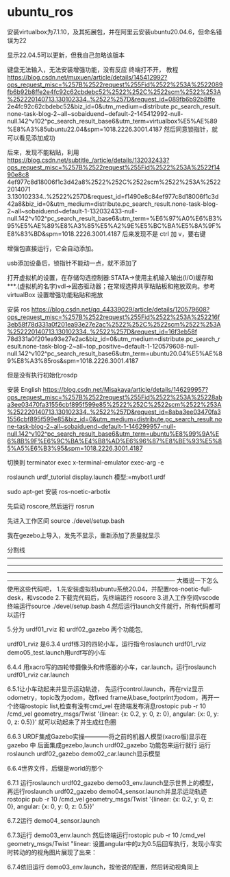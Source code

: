 # ubuntu_ros
安装virtualbox为7.1.10，及其拓展包，并在阿里云安装ubuntu20.04.6，但命名错误为22

显示22.04.5可以更新，但我自己忽略该版本

键盘无法输入，无法安装增强功能，没有反应 终端打不开， 教程 https://blog.csdn.net/muxuen/article/details/145412992?ops_request_misc=%257B%2522request%255Fid%2522%253A%2522089fb6b92b8ffe2e4fc92c62cbdebc52%2522%252C%2522scm%2522%253A%252220140713.130102334..%2522%257D&request_id=089fb6b92b8ffe 2e4fc92c62cbdebc52&biz_id=0&utm_medium=distribute.pc_search_result.none-task-blog-2~all~sobaiduend~default-2-145412992-null-null.142^v102^pc_search_result_base6&utm_term=virtualbox%E5%AE%89%E8%A3%85ubuntu22.04&spm=1018.2226.3001.4187 然后同意锁指针，就可以看见添加成功

后来，发现不能粘贴，利用 https://blog.csdn.net/subtitle_/article/details/132032433?ops_request_misc=%257B%2522request%255Fid%2522%253A%2522f1490e8c8 4ef977c8d18006f1c3d42a8%2522%252C%2522scm%2522%253A%25222014071 3.130102334..%2522%257D&request_id=f1490e8c84ef977c8d18006f1c3d 42a8&biz_id=0&utm_medium=distribute.pc_search_result.none-task-blog-2~all~sobaiduend~default-1-132032433-null-null.142^v102^pc_search_result_base6&utm_term=%E6%97%A0%E6%B3%95%E5%AE%89%E8%A3%85%E5%A2%9E%E5%BC%BA%E5%8A%9F%E8%83%BD&spm=1018.2226.3001.4187 后来发现不是 ctrl 加 v，要右键

增强包直接运行，它会自动添加。

usb添加设备后，锁指针不能动一点，就不添加了

打开虚拟机的设置，在存储勾选控制器:STATA->使用主机输入输出(I/O)缓存和***.(虚拟机的名字)vdl->固态驱动器；在常规选择共享粘贴板和拖放双向。参考virtualBox 设置增强功能粘贴和拖放

安装 ros https://blog.csdn.net/qq_44339029/article/details/120579608?ops_request_misc=%257B%2522request%255Fid%2522%253A%252216f3eb58f78d331a0f201ea93e27e2ac%2522%252C%2522scm%2522%253A%252220140713.130102334..%2522%257D&request_id=16f3eb58f 78d331a0f201ea93e27e2ac&biz_id=0&utm_medium=distribute.pc_search_result.none-task-blog-2~all~top_positive~default-1-120579608-null-null.142^v102^pc_search_result_base6&utm_term=ubuntu20.04%E5%AE%89%E8%A3%85ros&spm=1018.2226.3001.4187

但是没有执行初始化rosdp

安装 English https://blog.csdn.net/Misakaya/article/details/146299957?ops_request_misc=%257B%2522request%255Fid%2522%253A%25228aba3ee03470fa31556cbf895f599e85%2522%252C%2522scm%2522%253A%252220140713.130102334..%2522%257D&request_id=8aba3ee03470fa31556cbf895f599e85&biz_id=0&utm_medium=distribute.pc_search_result.none-task-blog-2~all~sobaiduend~default-1-146299957-null-null.142^v102^pc_search_result_base6&utm_term=ubuntu%E8%99%9A%E6%8B%9F%E6%9C%BA%E4%B8%AD%E6%96%87%E8%BE%93%E5%85%A5%E6%B3%95&spm=1018.2226.3001.4187

切换到 terminator exec x-terminal-emulator exec-arg -e

roslaunch urdf_tutorial display.launch 模型:=mybot1.urdf

sudo apt-get 安装 ros-noetic-arbotix

先启动 roscore,然后运行 rosrun

先进入工作区间 source ./devel/setup.bash

我在gezebo上导入，发先不显示，重新添加了质量就显示

分割线————————————————————————————————————————————————————————————————————————————————————————————————————————————————————————————————————————
大概说一下怎么使用这些代码吧，
1.先安装虚拟机ubuntu系统20.04，并配置ros-noetic-full-desk，和vscode
2.下载完代码后，先终端运行   roscore
3.进入工作空间vscode终端运行source ./devel/setup.bash
4.然后运行launch文件就行，所有代码都可以运行

5.分为 urdf01_rviz 和 urdf02_gazebo 两个功能包,

urdf01_rviz
是6.3.4 urdf练习的四轮小车，运行指令roslaunch urdf01_rviz demo05_test.launch用urdf写的小车

6.4.4 用xacro写的四轮带摄像头和传感器的小车，car.launch，运行roslaunch urdf01_rviz car.launch

6.5.1让小车动起来并显示运动轨迹，
先运行control.launch，再在rviz显示odometry，topic改为odom，改fixed frame从base_footprint为odom，再开一个终端rostopic list,检查有没有cmd_vel
在终端发布消息rostopic pub -r 10 /cmd_vel geometry_msgs/Twist '{linear: {x: 0.2, y: 0, z: 0}, angular: {x: 0, y: 0, z: 0.5}}'
就可以动起来了并生成红色圈

6.6.3 URDF集成Gazebo实操————将之前的机器人模型(xacro版)显示在 gazebo 中
后面集成gezebo,launch urdf02_gazebo 功能包来运行就行
运行roslaunch urdf02_gazebo demo02_car.launch显示模型

6.6.4世界文件，后缀是world的那个

6.7.1
运行roslaunch urdf02_gazebo demo03_env.launch显示世界上的模型，再运行roslaunch urdf02_gazebo demo04_sensor.launch并显示运动轨迹
rostopic pub -r 10 /cmd_vel geometry_msgs/Twist '{linear: {x: 0.2, y: 0, z: 0}, angular: {x: 0, y: 0, z: 0.5}}'

6.7.2运行 demo04_sensor.launch

6.7.3运行  demo03_env.launch
然后终端运行rostopic pub -r 10 /cmd_vel geometry_msgs/Twist "linear:
设置angular中的z为0.5后回车执行，发现小车实时转动的的视角图片展现了出来：

6.7.4依旧运行  demo03_env.launch，按他说的配置，然后转动视角同上


